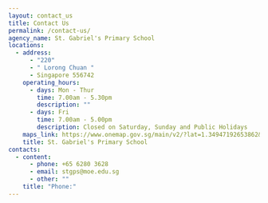 ```yaml
---
layout: contact_us
title: Contact Us
permalink: /contact-us/
agency_name: St. Gabriel's Primary School
locations:
  - address:
      - "220"
      - " Lorong Chuan "
      - Singapore 556742
    operating_hours:
      - days: Mon - Thur
        time: 7.00am - 5.30pm
        description: ""
      - days: Fri
        time: 7.00am - 5.00pm
        description: Closed on Saturday, Sunday and Public Holidays
    maps_link: https://www.onemap.gov.sg/main/v2/?lat=1.34947192653862&lng=103.862561037707
    title: St. Gabriel's Primary School
contacts:
  - content:
      - phone: +65 6280 3628
      - email: stgps@moe.edu.sg
      - other: ""
    title: "Phone:"
---
```

